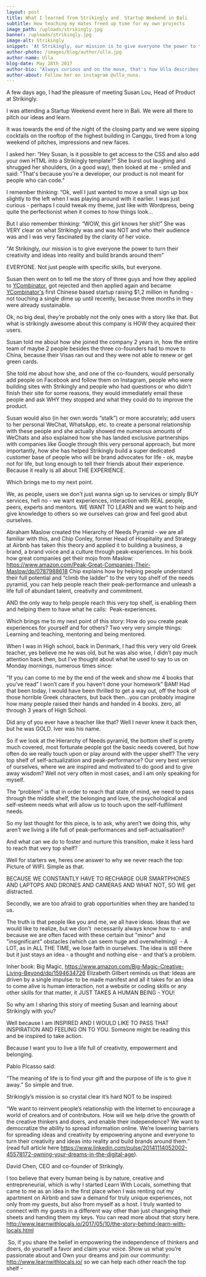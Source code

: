 ```yaml
---
layout: post
title: What I learned from Strikingly and  Startup Weekend in Bali
subtitle: How teaching my mates freed up time for my own projects
image_path: /uploads/strikingly.jpg
banner: /uploads/strikingly.jpg
image-alt: Strikingly
snippet: 'At Strikingly, our mission is to give everyone the power to turn their creativity and ideas into reality and build brands around them'
author-photo: /images/blog/author/ulla.jpg
author-name: Ulla
blog-date: May 28th 2017
author-bio: "Always curious and on the move, that's how Ulla describes herself. She is a passionate traveler and digital nomad and also the founder of Learn With Locals."
author-about: Follow her on instagram @ulla_nuna.
---
```



A few days ago, I had the pleasure of meeting Susan Lou, Head of Product at Strikingly.

I was attending a Startup Weekend event here in Bali. We were all there to pitch our ideas and learn.

It was towards the end of the night of the closing party and we were sipping cocktails on the rooftop of the highest building in Canggu, tired from a long weekend of pitches, impressions and new faces.

I asked her: “Hey Susan, is it possible to get access to the CSS and also add your own HTML into a Strikingly template?” She burst out laughing and shrugged her shoulders, (in a good way), then looked at me - smiled and said: "That's because you're a developer, our product is not meant for people who can code."&nbsp;

I remember thinking: “Ok, well I just wanted to move a small sign up box slightly to the left when I was playing around with it earlier. I was just curious - perhaps I could tweak my theme, just like with Wordpress, being quite the perfectionist when it comes to how things look…

But I also remember thinking: “WOW, this girl knows her shit!” She was VERY clear on what Strikingly was and was NOT and who their audience was and I was very fascinated by the clarity of her voice.

"At Strikingly, our mission is to give everyone the power to turn their creativity and ideas into reality and build brands around them"

EVERYONE. Not just people with specific skills, but everyone.

Susan then went on to tell me the story of three guys and how they applied to [YCombinator​](http://www.ycombinator.com/), got rejected and then applied again and became [YCombinator's](http://www.ycombinator.com/) first Chinese based startup raising $1,2 million in funding - not touching a single dime up until recently, because three months in they were already sustainable.&nbsp;

Ok, no big deal, they’re probably not the only ones with a story like that. But what is strikingly awesome about this company is HOW they acquired their users.

Susan told me about how she joined the company 2 years in, how the entire team of maybe 2 people besides the three co-founders had to move to China, because their Visas ran out and they were not able to renew or get green cards.

She told me about how she, and one of the co-founders, would personally add people on Facebook and follow them on Instagram, people who were building sites with Strikingly and people who had questions or who didn’t finish their site for some reasons, they would immediately email these people and ask WHY they stopped and what they could do to improve the product.

Susan would also (in her own words “stalk”) or more accurately; add users to her personal WeChat, WhatsApp, etc. to create a personal relationship with these people and she actually showed me numerous amounts of WeChats and also explained how she has landed exclusive partnerships with companies like Google through this very personal approach, but more importantly, how she has helped Strikingly build a super dedicated customer base of people who will be brand advocates for life - ok, maybe not for life, but long enough to tell their friends about their experience. Because it really is all about THE EXPERIENCE.

Which brings me to my next point.

We, as people, users we don’t just wanna sign up to services or simply BUY services, hell no - we want experiences, interaction with REAL people, peers, experts and mentors. WE WANT TO LEARN and we want to help and give knowledge to others so we ourselves can grow and feel good abut ourselves.

Abraham Maslow created the Hierarchy of Needs Pyramid - we are all familiar with this, and Chip Conley, former Head of Hospitality and Strategy at Airbnb has taken this theory and applied it to building a business, a brand, a brand voice and a culture through peak-experiences. In his book how great companies get their mojo from Maslow: https://www.amazon.com/Peak-Great-Companies-Their-Maslow/dp/0787988618 Chip explains how by helping people understand their full potential and “climb the ladder” to the very top shelf of the needs pyramid, you can help people reach their peak-performance and unleash a life full of abundant talent, creativity and commitment.&nbsp;

AND the only way to help people reach this very top shelf, is enabling them and helping them to have what he calls:&nbsp; Peak-experiences.

Which brings me to my next point of this story: How do you create peak experiences for yourself and for others? Two very very simple things: Learning and teaching, mentoring and being mentored.

When I was in High school, back in Denmark, I had this very very old Greek teacher, yes believe me he was old, but he was also wise, I didn’t pay much attention back then, but I’ve thought about what he used to say to us on Monday mornings, numerous times since:&nbsp;

“If you can come to me by the end of the week and show me 4 books that you’ve read” I won’t care if you haven’t done your homework” BAM! Had that been today, I would have been thrilled to get a way out, off the hook of those horrible Greek characters, but back then…you can probably imagine how many people raised their hands and handed in 4 books. zero, all through 3 years of High School.&nbsp;

Did any of you ever have a teacher like that? Well I never knew it back then, but he was GOLD. Iver was his name.

So if we look at the Hierarchy of Needs pyramid, the bottom shelf is pretty much covered, most fortunate people got the basic needs covered, but how often do we really touch upon or play around with the upper shelf? The very top shelf of self-actualization and peak-performance? Our very best version of ourselves, where we are inspired and motivated to do good and to give away wisdom? Well not very often in most cases, and I am only speaking for myself.

The “problem” is that in order to reach that state of mind, we need to pass through the middle shelf, the belonging and love, the psychological and self-esteem needs what will allow us to touch upon the self-fulfilment needs.

So my last thought for this piece, is to ask, why aren’t we doing this, why aren’t we living a life full of peak-performances and self-actualisation?

And what can we do to foster and nurture this transition, make it less hard to reach that very top shelf?

Well for starters we, heres one answer to why we never reach the top: Picture of WIFI. Simple as that.&nbsp;

BECAUSE WE CONSTANTLY HAVE TO RECHARGE OUR SMARTPHONES AND LAPTOPS AND DRONES AND CAMERAS AND WHAT NOT, SO WE get distracted.

Secondly, we are too afraid to grab opportunities when they are handed to us.

The truth is that people like you and me, we all have ideas. Ideas that we would like to realize, but we don't&nbsp; necessarily always know how to - and because we are often faced with these certain but "minor" and "insignificant" obstacles (which can seem huge and overwhelming)&nbsp; - A LOT, as in ALL THE TIME, we lose faith in ourselves. The idea is still there but it just stays an idea - a thought and nothing else - and that’s a problem.&nbsp;

Inher book: Big Magic, https://www.amazon.com/Big-Magic-Creative-Living-Beyond/dp/1594634726 Elizabeth Gilbert reminds us that: Ideas are driven by a single impulse: to be made manifest and all it takes for an idea to come alive is human interaction, not a website or coding skills or any other skills for that matter, it JUST TAKES A HUMAN BEING - YOU!

So why am I sharing this story of meeting Susan and learning about Strikingly with you?

Well because I am INSPIRED AND I WOULD LIKE TO PASS THAT INSPIRATION AND FEELING ON TO YOU. Someone might be reading this and be inspired to take action.

Because I want you to live a life full of creativity, empowerment and belonging.

Pablo Picasso said:&nbsp;

“The meaning of life is to find your gift and the purpose of life is to give it away.” So simple and true.

Strikingly’s mission is so crystal clear it’s hard NOT to be inspired:&nbsp;

“We want to reinvent people’s relationship with the Internet to encourage a world of creators and of contributors. How will we help drive the growth of the creative thinkers and doers, and enable their independence? We want to democratize the ability to spread information online. We’re lowering barriers for spreading ideas and creativity by empowering anyone and everyone to turn their creativity and ideas into reality and build brands around them.” (read full article here https://www.linkedin.com/pulse/20141114052002-45578172-owning-your-dreams-in-the-digital-age).

David Chen, CEO and co-founder of Strikingly.

I too believe that every human being is by nature, creative and entrepreneurial, which is why I started Learn With Locals, something that came to me as an idea in the first place when I was renting out my apartment on Airbnb and saw a demand for truly unique experiences, not only from my guests, but also from myself as a host. I truly wanted to connect with my guests in a different way other than just changeing their sheets and handing them my keys. You can read more about that story here. http://www.learnwithlocals.io/2017/05/10/the-story-behind-learn-with-locals.html

&nbsp;So, if you share the belief in empowering the independence of thinkers and doers, do yourself a favor and claim your voice. Show us what you’re passionate about and Own your dreams and join our community: http://www.learnwithlocals.io/ so we can help each other reach the top shelf -